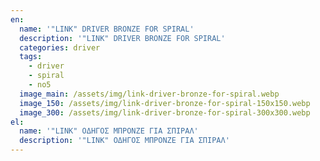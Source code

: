 ```yaml
---
en:
  name: '"LINK" DRIVER BRONZE FOR SPIRAL'
  description: '"LINK" DRIVER BRONZE FOR SPIRAL'
  categories: driver
  tags:
    - driver
    - spiral
    - no5
  image_main: /assets/img/link-driver-bronze-for-spiral.webp
  image_150: /assets/img/link-driver-bronze-for-spiral-150x150.webp
  image_300: /assets/img/link-driver-bronze-for-spiral-300x300.webp
el:
  name: '"LINK" ΟΔΗΓΟΣ ΜΠΡΟΝΖΕ ΓΙΑ ΣΠΙΡΑΛ'
  description: '"LINK" ΟΔΗΓΟΣ ΜΠΡΟΝΖΕ ΓΙΑ ΣΠΙΡΑΛ'
---
```

